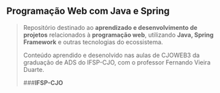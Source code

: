 ## Programação Web com Java e Spring

> Repositório destinado ao **aprendizado e desenvolvimento de projetos** relacionados à **programação web**, utilizando **Java, Spring Framework** e outras tecnologias do ecossistema.
>
> Conteúdo aprendido e desenolvido nas aulas de CJOWEB3 da graduação de ADS do IFSP-CJO, com o professor Fernando Vieira Duarte.
>
> ###**IFSP-CJO**
  
